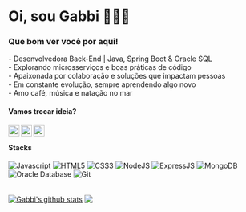 <div>
    <h1>Oi, sou Gabbi 👩🏾‍💻</h1>
    <h3>Que bom ver você por aqui!</h3>
    <p> 
        -  Desenvolvedora Back-End | Java, Spring Boot & Oracle SQL<br>
        -  Explorando microsserviços e boas práticas de código<br>  
        -  Apaixonada por colaboração e soluções que impactam pessoas<br>  
        -  Em constante evolução, sempre aprendendo algo novo<br>  
        -  Amo café, música e natação no mar<br>    
    </p>
</div>

 <h4>Vamos trocar ideia?</h4>

[<img align="left" alt="GabbiLopez__| X" width="22px" src="https://cdn.simpleicons.org/x" />][twitter]
[<img align="left" alt="gabbilopez | LinkedIn" width="22px" src="https://cdn.simpleicons.org/linkedin" />][linkedin]
[<img align="left" alt="gabbi.dev | Instagram" width="22px" src="https://cdn.simpleicons.org/instagram" />][instagram]


<br />

 <h4>Stacks</h4>

 <section>
      <img alt="Javascript"src="https://img.shields.io/badge/javascript-%23F7DF1E.svg?&style=for-the-badge&logo=javascript&logoColor=black"/>
      <img alt="HTML5" src="https://img.shields.io/badge/HTML-239120?logo=html5&logoColor=white&style=for-the-badge" />
      <img alt="CSS3" src="https://img.shields.io/badge/CSS-239120?logo=css3&logoColor=white&style=for-the-badge" />
      <img alt="NodeJS" src="https://img.shields.io/badge/Node.js-43853D?logo=node.js&logoColor=white&style=for-the-badge" />
      <img alt="ExpressJS" src="https://img.shields.io/badge/Express.js-404D59?style=for-the-badge" />
      <img alt="MongoDB" src="https://img.shields.io/badge/MongoDB-4EA94B?logo=mongodb&logoColor=white&style=for-the-badge" />
      <img alt="Oracle Database" src="https://img.shields.io/badge/-Oracle%20Database-F80000?logo=oracle&logoColor=white&style=for-the-badge" />
      <img alt="Git" src="https://img.shields.io/badge/Git-E34F26?logo=git&logoColor=white&style=for-the-badge" />
</section>
<br />

<a href="https://github.com/anuraghazra/github-readme-stats"><img align ="center" src="https://github-readme-stats.vercel.app/api?username=gabbilopez&include_all_commits=true&show_icons=true&theme=dracula&hide_border=true" alt="Gabbi's github stats" /></a> <a href="https://github.com/anuraghazra/github-readme-stats"><img align="center" src="https://github-readme-stats.vercel.app/api/top-langs/?username=gabbilopez&theme=dracula&hide_border=tru" /></a>


[twitter]: https://x.com/GabbiLopez_
[linkedin]: https://www.linkedin.com/in/gabbilopez/
[instagram]: https://www.instagram.com/gabbi.dev/



